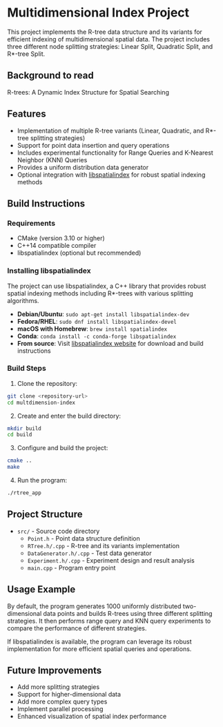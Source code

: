 # Multidimensional Index Project

This project implements the R-tree data structure and its variants for efficient indexing of multidimensional spatial data. The project includes three different node splitting strategies: Linear Split, Quadratic Split, and R*-tree Split.

## Background to read
R-trees: A Dynamic Index Structure for Spatial Searching

## Features

- Implementation of multiple R-tree variants (Linear, Quadratic, and R*-tree splitting strategies)
- Support for point data insertion and query operations
- Includes experimental functionality for Range Queries and K-Nearest Neighbor (KNN) Queries
- Provides a uniform distribution data generator
- Optional integration with [libspatialindex](https://libspatialindex.org/en/latest/) for robust spatial indexing methods

## Build Instructions

### Requirements

- CMake (version 3.10 or higher)
- C++14 compatible compiler
- libspatialindex (optional but recommended)

### Installing libspatialindex

The project can use libspatialindex, a C++ library that provides robust spatial indexing methods including R*-trees with various splitting algorithms.

- **Debian/Ubuntu**: `sudo apt-get install libspatialindex-dev`
- **Fedora/RHEL**: `sudo dnf install libspatialindex-devel`
- **macOS with Homebrew**: `brew install spatialindex`
- **Conda**: `conda install -c conda-forge libspatialindex`
- **From source**: Visit [libspatialindex website](https://libspatialindex.org/en/latest/) for download and build instructions

### Build Steps

1. Clone the repository:

```bash
git clone <repository-url>
cd multdimension-index
```

2. Create and enter the build directory:

```bash
mkdir build
cd build
```

3. Configure and build the project:

```bash
cmake ..
make
```

4. Run the program:

```bash
./rtree_app
```

## Project Structure

- `src/` - Source code directory
  - `Point.h` - Point data structure definition
  - `RTree.h/.cpp` - R-tree and its variants implementation
  - `DataGenerator.h/.cpp` - Test data generator
  - `Experiment.h/.cpp` - Experiment design and result analysis
  - `main.cpp` - Program entry point

## Usage Example

By default, the program generates 1000 uniformly distributed two-dimensional data points and builds R-trees using three different splitting strategies. It then performs range query and KNN query experiments to compare the performance of different strategies.

If libspatialindex is available, the program can leverage its robust implementation for more efficient spatial queries and operations.

## Future Improvements

- Add more splitting strategies
- Support for higher-dimensional data
- Add more complex query types
- Implement parallel processing
- Enhanced visualization of spatial index performance 